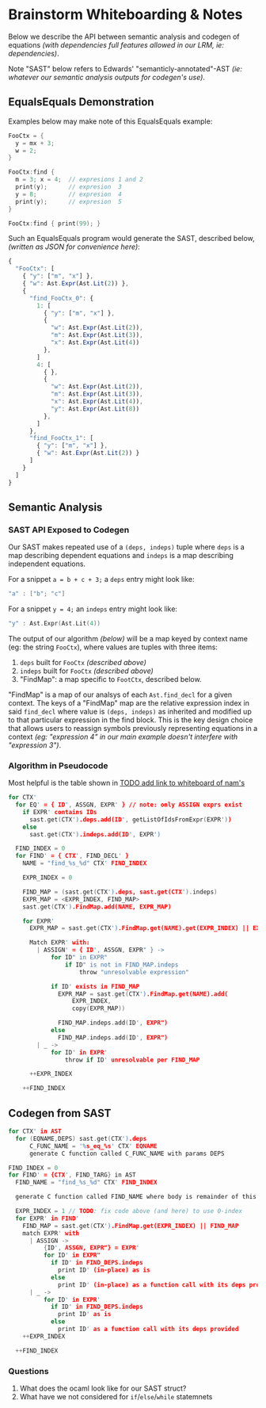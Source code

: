 # Brainstorm Whiteboarding & Notes

Below we describe the API between semantic analysis and codegen of equations
_(with dependencies full features allowed in our LRM, ie: dependencies)_.

Note "SAST" below refers to Edwards' "semanticly-annotated"-AST _(ie: whatever
our semantic analysis outputs for codegen's use)_.

## EqualsEquals Demonstration

Examples below may make note of this EqualsEquals example:
```c
FooCtx = {
  y = mx + 3;
  w = 2;
}

FooCtx:find {
  m = 3; x = 4;  // expresions 1 and 2
  print(y);      // expresion  3
  y = 8;         // expresion  4
  print(y);      // expresion  5
}

FooCtx:find { print(99); }
```

Such an EqualsEquals program would generate the SAST, described below, _(written
as JSON for convenience here)_:
```js
{
  "FooCtx": [
    { "y": ["m", "x"] },
    { "w": Ast.Expr(Ast.Lit(2)) },
    {
      "find_FooCtx_0": {
        1: [
          { "y": ["m", "x"] },
          {
            "w": Ast.Expr(Ast.Lit(2)),
            "m": Ast.Expr(Ast.Lit(3)),
            "x": Ast.Expr(Ast.Lit(4))
          },
        ]
        4: [
          { },
          {
            "w": Ast.Expr(Ast.Lit(2)),
            "m": Ast.Expr(Ast.Lit(3)),
            "x": Ast.Expr(Ast.Lit(4)),
            "y": Ast.Expr(Ast.Lit(8))
          },
        ]
      },
      "find_FooCtx_1": [
        { "y": ["m", "x"] },
        { "w": Ast.Expr(Ast.Lit(2)) }
      ]
    }
  ]
}
```

## Semantic Analysis

### SAST API Exposed to Codegen
Our SAST makes repeated use of a `(deps, indeps)` tuple where `deps` is a map
describing dependent equations and `indeps` is a map describing independent
equations.

For a snippet `a = b + c + 3;` a `deps` entry might look like:
```c
"a" : ["b"; "c"]
```

For a snippet `y = 4;` an `indeps` entry might look like:
```c
"y" : Ast.Expr(Ast.Lit(4))
```

The output of our algorithm _(below)_ will be a map keyed by context name (eg:
the string `FooCtx`), where values are tuples with three items:
  1. `deps` built for `FooCtx` _(described above)_
  2. `indeps` built for `FooCtx` _(described above)_
  3. "FindMap": a map specific to `FootCtx`, described below.

"FindMap" is a map of our analsys of each `Ast.find_decl` for a given context.
The keys of a "FindMap" map are the relative expression index in said
`find_decl` where value is `(deps, indeps)` as inherited and modified up to that
particular expression in the find block. This is the key design choice that
allows users to reassign symbols previously representing equations in a context
_(eg: "expression 4" in our main example doesn't interfere with "expression
3")_.

### Algorithm in Pseudocode

Most helpful is the table shown in [TODO add link to whiteboard of nam's]()

```c
for CTX'
  for EQ' = { ID', ASSGN, EXPR' } // note: only ASSIGN exprs exist
    if EXPR' contains IDs
      sast.get(CTX').deps.add(ID', getListOfIdsFromExpr(EXPR'))
    else
      sast.get(CTX').indeps.add(ID', EXPR')

  FIND_INDEX = 0
  for FIND' = { CTX', FIND_DECL' }
    NAME = "find_%s_%d" CTX' FIND_INDEX

    EXPR_INDEX = 0

    FIND_MAP = (sast.get(CTX').deps, sast.get(CTX').indeps)
    EXPR_MAP = <EXPR_INDEX, FIND_MAP>
    sast.get(CTX').FindMap.add(NAME, EXPR_MAP)

    for EXPR'
      EXPR_MAP = sast.get(CTX').FindMap.get(NAME).get(EXPR_INDEX) || EXPR_MAP

      Match EXPR' with:
        | ASSIGN' = { ID', ASSGN, EXPR" } ->
            for ID" in EXPR"
                if ID" is not in FIND_MAP.indeps
                    throw "unresolvable expression"

            if ID' exists in FIND_MAP
              EXPR_MAP = sast.get(CTX').FindMap.get(NAME).add(
                  EXPR_INDEX,
                  copy(EXPR_MAP))

              FIND_MAP.indeps.add(ID', EXPR")
            else
              FIND_MAP.indeps.add(ID', EXPR")
        | _ ->
            for ID' in EXPR'
                throw if ID' unresolvable per FIND_MAP

      ++EXPR_INDEX

    ++FIND_INDEX

```

## Codegen from SAST

```c
for CTX' in AST
  for (EQNAME,DEPS) sast.get(CTX').deps
      C_FUNC_NAME = '%s_eq_%s' CTX' EQNAME
      generate C function called C_FUNC_NAME with params DEPS

FIND_INDEX = 0
for FIND' = {CTX', FIND_TARG} in AST
  FIND_NAME = "find_%s_%d" CTX' FIND_INDEX

  generate C function called FIND_NAME where body is remainder of this for loop:

  EXPR_INDEX = 1 // TODO: fix code above (and here) to use 0-index
  for EXPR' in FIND'
    FIND_MAP = sast.get(CTX').FindMap.get(EXPR_INDEX) || FIND_MAP
    match EXPR' with
      | ASSIGN ->
          {ID', ASSGN, EXPR"} = EXPR'
          for ID' in EXPR"
            if ID' in FIND_DEPS.indeps
              print ID' (in-place) as is
            else
              print ID' (in-place) as a function call with its deps provided
      | _ ->
          for ID' in EXPR'
            if ID' in FIND_DEPS.indeps
              print ID' as is
            else
              print ID' as a function call with its deps provided
    ++EXPR_INDEX

  ++FIND_INDEX
```

### Questions

1. What does the ocaml look like for our SAST struct?
2. What have we not considered for `if`/`else`/`while` statemnets
